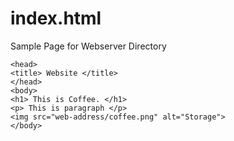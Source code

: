 # index.html
Sample Page for Webserver Directory

```
<head>
<title> Website </title>
</head>
<body>
<h1> This is Coffee. </h1>
<p> This is paragraph </p>
<img src="web-address/coffee.png" alt="Storage">
</body>
```
